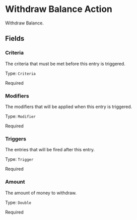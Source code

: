 # Withdraw Balance Action

Withdraw Balance.

## Fields


### Criteria
The criteria that must be met before this entry is triggered.

Type: `Criteria`

Required

### Modifiers
The modifiers that will be applied when this entry is triggered.

Type: `Modifier`

Required

### Triggers
The entries that will be fired after this entry.

Type: `Trigger`

Required

### Amount
The amount of money to withdraw.

Type: `Double`

Required
